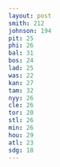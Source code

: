 ```yaml
---
layout: post
smith: 212
johnson: 194
pit: 25
phi: 26
bal: 31
bos: 24
lad: 25
was: 22
kan: 27
tam: 32
nyy: 26
cle: 26
tor: 20
stl: 26
min: 26
hou: 29
atl: 23
sdg: 18
---
```

